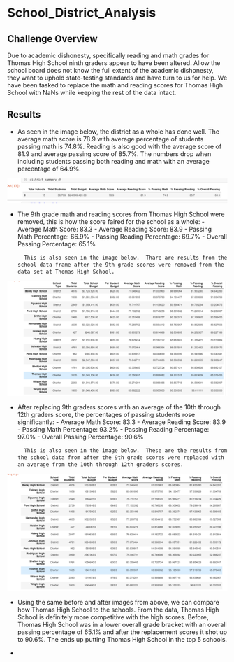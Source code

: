 # School_District_Analysis

## Challenge Overview

Due to academic dishonesty, specifically reading and math grades for Thomas High School ninth graders appear to have been altered.  Allow the school board does not know the full extent of the academic dishonesty, they want to uphold state-testing standards and have turn to us for help.  We have been tasked to replace the math and reading scores for Thomas High School with NaNs while keeping the rest of the data intact.


## Results

- As seen in the image below, the district as a whole has done well. The average math score is 78.9 with average percentage of students passing math is 74.8%.  Reading is also good with the average score of 81.9 and average passing score of 85.7%.  The numbers drop when including students passing both reading and math with an average percentage of 64.9%.

![image](https://github.com/snkty8/School_District_Analysis/blob/main/Resources/District%20Summary.png)

- The 9th grade math and reading scores from Thomas High School were removed, this is how the score faired for the school as a whole:
        - Average Math Score: 83.3
        - Average Reading Score: 83.9
        - Passing Math Percentage: 66.9%
        - Passing Reading Percentage: 69.7%
        - Overall Passing Percentage: 65.1%

        This is also seen in the image below.  Thare are results from the school data frame after the 9th grade scores were removed from the data set at Thomas High School.
![image](https://github.com/snkty8/School_District_Analysis/blob/main/Resources/School%20Summary%20Before.png)

- After replacing 9th graders scores with an average of the 10th through 12th graders score, the percentages of passing students rose significantly:
        - Average Math Score: 83.3
        - Average Reading Score: 83.9
        - Passing Math Percentage: 93.2%
        - Passing Reading Percentage: 97.0%
        - Overall Passing Percentage: 90.6%

        This is also seen in the image below.  These are the results from the school data from after the 9th grade scores were replaced with an average from the 10th through 12th graders scores.
![image](https://github.com/snkty8/School_District_Analysis/blob/main/Resources/School%20Summary%20After.png)

- Using the same before and after images from above, we can compare how Thomas High School to the schools.  From the data, Thomas High School is definitely more competitive with the high scores.  Before, Thomas High School was in a lower overall grade bracket with an overall passing percentage of 65.1% and after the replacement scores it shot up to 90.6%.  The ends up putting Thomas High School in the top 5 schools.  

- 



